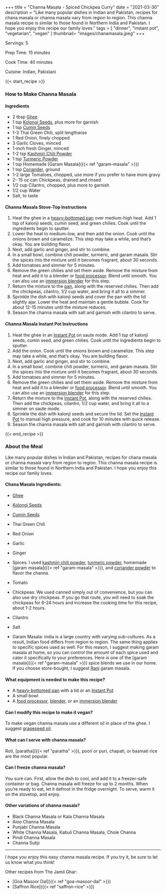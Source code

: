 +++
title = "Channa Masala - Spiced Chickpea Curry"
date = "2021-03-30"
description = "Like many popular dishes in Indian and Pakistan, recipes for chana masala or channa masala vary from region to region. This channa masala recipe is similar to those found in Northern India and Pakistan. I hope you enjoy this recipe our family loves."
tags = [
   "dinner",
   "instant pot",
   "vegetarian",
   "vegan"
]
thumbnail= "images/chanamasala.jpeg"
+++

Servings: 5 <!--more-->

Prep Time: 15 minutes

Cook Time: 40 minutes

Cuisine: Indian, Pakistani

{{< start_recipe >}}

### How to Make Channa Masala 

#### Ingredients  

* 2 tbsp [Ghee](https://amzn.to/2ZkJkrW) 
* 1 tsp [Kolongi Seeds](https://amzn.to/3jMZUuh), plus more for garnish
* 1 tsp [Cumin Seeds](https://amzn.to/3vBeR8i)
* 1-3 Thai Green Chili, split lengthwise 
* 1 Red Onion, finely chopped
* 3 Garlic Cloves, minced
* 1-inch fresh Ginger, minced 
* 1-2 tsp [Kashmiri Chili Powder](https://amzn.to/3jP2lMC)
* 1 tsp [Turmeric Powder](https://amzn.to/3vyvAZK)
* 1 tsp Homemade [Garam Masala]({{< ref "garam-masala" >}})
* 1 tsp [Coriander](https://amzn.to/3lwbJ92), ground 
* 1-2 large Tomatoes, chopped, use more if you prefer to have more gravy
* 2- 15 oz can Chickpeas, drained and rinsed 
* 1/2 cup Cilantro, chopped, plus more to garnish 
* 1/2 cup Water 
* Salt, to taste

#### Channa Masala Stove-Top Instructions 

1. Heat the ghee in a [heavy-bottomed pan](https://amzn.to/3F0cvEn) over medium-high heat. Add 1 tsp of kalonji seeds, cumin seed, and green chilies. Cook until the ingredients begin to sputter.
2. Lower the heat to medium-low, and then add the onion. Cook until the onions brown and caramelize. This step may take a while, and that’s okay. You are building flavor. 
3. Next, add garlic and ginger, and stir to combine.
4. In a small bowl, combine chili powder, turmeric, and garam masala. Stir the spices into the mixture until it becomes fragrant, about 30 seconds.
5. Add tomatoes and simmer for 5 minutes.
6. Remove the green chilies and set them aside. Remove the mixture from heat and add it to a blender or [food processor](https://amzn.to/3o68l64). Blend until smooth. You can also use an [immersion blender](https://amzn.to/3pcRrDQ) for this step.
7. Return the mixture to the [pan](https://amzn.to/3F0cvEn), along with the reserved chilies. Then add the chickpeas, cilantro, 1/2 cup water, and bring it all to a simmer.
8. Sprinkle the dish with kalonji seeds and cover the pan with the lid slightly ajar. Lower the heat and maintain a gentle bubble. Cook for about 12-15 minutes until the mixture reduces.
9. Season the channa masala with salt and garnish with cilantro to serve.
 

#### Channa Masala Instant Pot Instructions  

1. Heat the ghee in an [Instant Pot](https://amzn.to/3ttlual) on saute mode. Add 1 tsp of kalonji seeds, cumin seed, and green chilies. Cook until the ingredients begin to sputter.
2. Add the onion. Cook until the onions brown and caramelize. This step may take a while, and that’s okay. You are building flavor. 
3. Next, add garlic and ginger, and stir to combine.
4. In a small bowl, combine chili powder, turmeric, and garam masala. Stir the spices into the mixture until it becomes fragrant, about 30 seconds.
5. Add tomatoes and simmer for 5 minutes.
6. Remove the green chilies and set them aside. Remove the mixture from heat and add it to a blender or [food processor](https://amzn.to/3o68l64). Blend until smooth. You can also use an [immersion blender](https://amzn.to/3pcRrDQ) for this step.
7. Return the mixture to the [Instant Pot](https://amzn.to/3ttlual), along with the reserved chilies. Then add the chickpeas, cilantro, 1/2 cup water, and bring it all to a simmer on saute mode.
8. Sprinkle the dish with kalonji seeds and secure the lid. Set the [Instant Pot](https://amzn.to/3ttlual) to manual high pressure, and cook for 10 minutes with quick release. 
9. Season the channa masala with salt and garnish with cilantro to serve.
   
{{< end_recipe >}}

### About the Meal 

Like many popular dishes in Indian and Pakistan, recipes for chana masala or channa masala vary from region to region. This channa masala recipe is similar to those found in Northern India and Pakistan. I hope you enjoy this recipe our family loves.

#### Chana Masala Ingredients:

* [Ghee](https://amzn.to/2ZkJkrW) 

* [Kolongi Seeds](https://amzn.to/3jMZUuh)

* [Cumin Seeds](https://amzn.to/3vBeR8i)

* Thai Green Chili

* Red Onion

* Garlic 

* Ginger

* Spices: I used [kashmiri chili powder](https://amzn.to/3jP2lMC), [turmeric powder](https://amzn.to/3vyvAZK), homemade [garam masala]({{< ref "garam-masala" >}}), and [coriander powder](https://amzn.to/3lwbJ92) to flavor the channa. 

* Tomato

* Chickpeas: We used canned simply out of convenience, but you can also use dry chickpeas. If you go that route, you will need to soak the chickpeas for 6-24 hours and increase the cooking time for this recipe, about 1-2 hours.

* Cilantro

* Salt

* Garam Masala: India is a large country with varying sub-cultures. As a result, Indian food differs from region to region. The same thing applies to specific spices used as well. For this reason, I suggest making garam masala at home, so you can control the amount of each spice used and cater it specifically to your preferences. Here is one of the [garam masala]({{< ref "garam-masala" >}}) spice blends we use in our home. If you choose store-bought, I suggest [Rani](https://amzn.to/3m1KWBX) garam masala.

#### What equipment is needed to make this recipe?

* A [heavy-bottomed pan](https://amzn.to/3F0cvEn) with a lid or an [Instant Pot](https://amzn.to/3ttlual)
* A small bowl
* A [food processor](https://amzn.to/3o68l64), [blender](https://amzn.to/2SrI06u), or an [immersion blender](https://amzn.to/3pcRrDQ)

#### Can I modify this recipe to make it vegan?

To make vegan channa masala use a different oil in place of the ghee. I suggest [grapeseed oil](https://amzn.to/3cLwWYG).

#### What can I serve with channa masala? 

Roti, [paratha]({{< ref "paratha" >}}), poori or puri, chapati, or basmati rice are the most popular. 

#### Can I freeze channa masala? 

You sure can. First, allow the dish to cool, and add it to a freezer-safe container or bag. Channa masala will freeze for up to 2 months. When you’re ready to eat, let it defrost in the fridge overnight. To serve, warm it on the stovetop, and enjoy. 

#### Other variations of channa masala? 

* Black Channa Masala or Kala Channa Masala  
* Aloo Channa Masala 
* Punjabi Channa Masala 
* White Channa Masala, Kabuli Channa Masala, Chole Channa 
* Pindi Channa Masala  
* Channa Subji

---- 

I hope you enjoy this easy channa masala recipe. If you try it, be sure to let us know what you think!

Other recipes from The Jamil Ghar:

* [Goa Masoor Dal]({{< ref "goa-masoor-dal" >}})
* [Saffron Rice]({{< ref "saffron-rice" >}})
